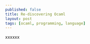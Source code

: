 ```yaml
---
published: false
title: Re-discovering Ocaml
layout: post
tags: [ocaml, programming, language]
---
```

xxxxxx
